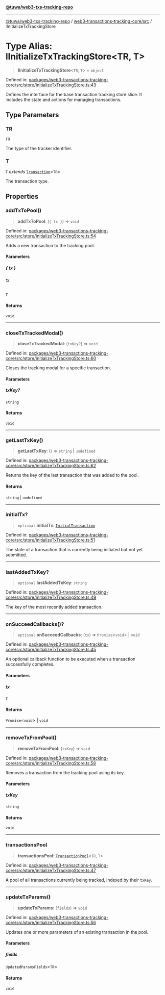 [**@tuwa/web3-txs-tracking-repo**](../../../README.md)

***

[@tuwa/web3-txs-tracking-repo](../../../README.md) / [web3-transactions-tracking-core/src](../README.md) / IInitializeTxTrackingStore

# Type Alias: IInitializeTxTrackingStore\<TR, T\>

> **IInitializeTxTrackingStore**\<`TR`, `T`\> = `object`

Defined in: [packages/web3-transactions-tracking-core/src/store/initializeTxTrackingStore.ts:43](https://github.com/TuwaIO/web3-transactions-tracking/blob/main/packages/web3-transactions-tracking-core/src/store/initializeTxTrackingStore.ts#L43)

Defines the interface for the base transaction tracking store slice.
It includes the state and actions for managing transactions.

## Type Parameters

### TR

`TR`

The type of the tracker identifier.

### T

`T` *extends* [`Transaction`](Transaction.md)\<`TR`\>

The transaction type.

## Properties

### addTxToPool()

> **addTxToPool**: (`{ tx }`) => `void`

Defined in: [packages/web3-transactions-tracking-core/src/store/initializeTxTrackingStore.ts:54](https://github.com/TuwaIO/web3-transactions-tracking/blob/main/packages/web3-transactions-tracking-core/src/store/initializeTxTrackingStore.ts#L54)

Adds a new transaction to the tracking pool.

#### Parameters

##### \{ tx \}

###### tx

`T`

#### Returns

`void`

***

### closeTxTrackedModal()

> **closeTxTrackedModal**: (`txKey?`) => `void`

Defined in: [packages/web3-transactions-tracking-core/src/store/initializeTxTrackingStore.ts:60](https://github.com/TuwaIO/web3-transactions-tracking/blob/main/packages/web3-transactions-tracking-core/src/store/initializeTxTrackingStore.ts#L60)

Closes the tracking modal for a specific transaction.

#### Parameters

##### txKey?

`string`

#### Returns

`void`

***

### getLastTxKey()

> **getLastTxKey**: () => `string` \| `undefined`

Defined in: [packages/web3-transactions-tracking-core/src/store/initializeTxTrackingStore.ts:62](https://github.com/TuwaIO/web3-transactions-tracking/blob/main/packages/web3-transactions-tracking-core/src/store/initializeTxTrackingStore.ts#L62)

Returns the key of the last transaction that was added to the pool.

#### Returns

`string` \| `undefined`

***

### initialTx?

> `optional` **initialTx**: [`InitialTransaction`](InitialTransaction.md)

Defined in: [packages/web3-transactions-tracking-core/src/store/initializeTxTrackingStore.ts:51](https://github.com/TuwaIO/web3-transactions-tracking/blob/main/packages/web3-transactions-tracking-core/src/store/initializeTxTrackingStore.ts#L51)

The state of a transaction that is currently being initiated but not yet submitted.

***

### lastAddedTxKey?

> `optional` **lastAddedTxKey**: `string`

Defined in: [packages/web3-transactions-tracking-core/src/store/initializeTxTrackingStore.ts:49](https://github.com/TuwaIO/web3-transactions-tracking/blob/main/packages/web3-transactions-tracking-core/src/store/initializeTxTrackingStore.ts#L49)

The key of the most recently added transaction.

***

### onSucceedCallbacks()?

> `optional` **onSucceedCallbacks**: (`tx`) => `Promise`\<`void`\> \| `void`

Defined in: [packages/web3-transactions-tracking-core/src/store/initializeTxTrackingStore.ts:45](https://github.com/TuwaIO/web3-transactions-tracking/blob/main/packages/web3-transactions-tracking-core/src/store/initializeTxTrackingStore.ts#L45)

An optional callback function to be executed when a transaction successfully completes.

#### Parameters

##### tx

`T`

#### Returns

`Promise`\<`void`\> \| `void`

***

### removeTxFromPool()

> **removeTxFromPool**: (`txKey`) => `void`

Defined in: [packages/web3-transactions-tracking-core/src/store/initializeTxTrackingStore.ts:58](https://github.com/TuwaIO/web3-transactions-tracking/blob/main/packages/web3-transactions-tracking-core/src/store/initializeTxTrackingStore.ts#L58)

Removes a transaction from the tracking pool using its key.

#### Parameters

##### txKey

`string`

#### Returns

`void`

***

### transactionsPool

> **transactionsPool**: [`TransactionPool`](TransactionPool.md)\<`TR`, `T`\>

Defined in: [packages/web3-transactions-tracking-core/src/store/initializeTxTrackingStore.ts:47](https://github.com/TuwaIO/web3-transactions-tracking/blob/main/packages/web3-transactions-tracking-core/src/store/initializeTxTrackingStore.ts#L47)

A pool of all transactions currently being tracked, indexed by their `txKey`.

***

### updateTxParams()

> **updateTxParams**: (`fields`) => `void`

Defined in: [packages/web3-transactions-tracking-core/src/store/initializeTxTrackingStore.ts:56](https://github.com/TuwaIO/web3-transactions-tracking/blob/main/packages/web3-transactions-tracking-core/src/store/initializeTxTrackingStore.ts#L56)

Updates one or more parameters of an existing transaction in the pool.

#### Parameters

##### fields

`UpdatedParamsFields`\<`TR`\>

#### Returns

`void`
